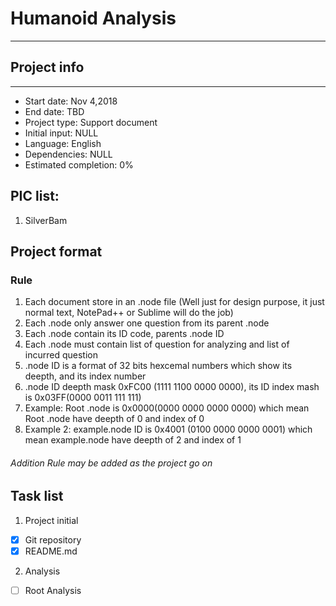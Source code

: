 # Humanoid Analysis
---

## Project info
---
- Start date: Nov 4,2018
- End date: TBD
- Project type: Support document
- Initial input: NULL
- Language: English
- Dependencies: NULL
- Estimated completion: 0%

## PIC list:

1. SilverBam

## Project format

### Rule
1. Each document store in an .node file (Well just for design purpose, it just normal text, NotePad++ or Sublime will do the job)
2. Each .node only answer one question from its parent .node
3. Each .node contain its ID code, parents .node ID
4. Each .node must contain list of question for analyzing and  list of incurred question
5. .node ID is a format of 32 bits hexcemal numbers which show its deepth, and its index number
6. .node ID deepth mask 0xFC00 (1111 1100 0000 0000), its ID index mash is 0x03FF(0000 0011 111 111)
7. Example: Root .node is 0x0000(0000 0000 0000 0000) which mean Root .node have deepth of 0 and index of 0
8. Example 2: example.node ID is 0x4001 (0100 0000 0000 0001) which mean example.node have deepth of 2 and index of 1

###### _Addition Rule may be added as the project go on_


## Task list

 1. Project initial
   - [x] Git repository
   - [x] README.md
 2. Analysis
   - [ ] Root Analysis